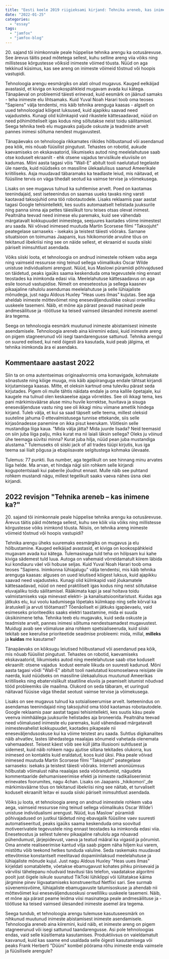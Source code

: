 ```yaml
---
title: "Eesti keele 2019 riigieksami kirjand: Tehnika areneb, kas inimene ka?"
date: "2022-01-25"
categories: 
  - "essay"
tags: 
  - "jamfox"
  - "jamfox-blog"
---
```


20\. sajand tõi inimkonnale peale hüppelise tehnika arengu ka ootusärevuse. See ärevus täitis pead mõtetega sellest, kuhu selline areng viia võiks ning millistesse kõrgustesse võiksid inimeste võimed tõusta. Nüüd on aga tekkinud küsimus, kas see areng on inimeste võimeid tõstnud või hoopis vastupidi.

Tehnoloogia arengu eesmärgiks on alati olnud mugavus. Kauged eelkäijad avastasid, et kiviga on kookospähkleid mugavam avada kui kätega. Tänapäeval on probleemid täiesti erinevad, kuid eesmärk on jäänud samaks - teha inimeste elu lihtsamaks. Kuid Yuval Noah Harari toob oma teoses "Sapiens" välja tendentsi, mis käib tehnika arenguga kaasas - algselt on uued tehnoloogiad kõigest luksused, kuid ajapikku saavad need vajadusteks. Kunagi olid külmkapid vaid rikastele kättesaadavad, nüüd on need põhimõtteliselt igas kodus ning sõltutakse neist toidu säilitamisel. Seega tehnika teeb elu mugavaks paljude oskuste ja teadmiste arvelt pannes inimesi sõltuma nendest mugavustest.

Tänapäevaks on tehnoloogia rikkamates riikides hõlbustanud või asendanud pea kõik, mis nõuab füüsilist pingutust. Tehastes on robotid, aukude kaevamiseks on ekskavaatorid, liikumiseks autod ning meelelahutuse saab otse koduselt ekraanilt - ehk otsene vajadus tervislikule eluviisile on kadumas. Mõni aasta tagasi võis "Wall-E" abitult tooli naelutatud tegelaste üle naerda, kuid nüüdseks on massiline ülekaalulisus saanud Ameerikale kriitiliseks. Asja muudavad täbaramaks ka teadlaste leiud, mis näitavad, et füüsiline tervis on väga tihedalt seotud ka vaimse tervise ja võimekusega.

Lisaks on see mugavus tulnud ka suhtlemise arvelt. Poed on kaotamas teenindajaid, sest iseteenindus on saamas uueks tavaks ning varsti kaotavad taksojuhid oma töö robotautodele. Lisaks reklaamis paar aastat tagasi Google tehisintellekti, kes suutis automaatselt helistada juuksurile ning panna sinna aja pettes täieslikult toru teises otsas olevat inimest. Pealtnäha teevad need inimese elu paremaks, kuid see vähendab märgatavalt kokkupuudet inimestega, seejuures kaotades võime inimestest aru saada. Nii võivad inimesed muutuda Martin Scorsese filmi "Taksojuht" peategelase sarnaseks - isekaks ja teistest täiesti võõraks. Sarnane situatsioon on toimumas Jaapanis, kus hikikomoride arvuline tõus on tekitanud iibekriisi ning see on näide sellest, et ekraanid ei suuda siiski päriselt inimsuhtlust asendada.

Võiks siiski loota, et tehnoloogia on andnud inimestele rohkem vaba aega ning vaimseid ressursse ning teinud sellega võimalikuks Oscar Wilde unistuse individualismi arengust. Nüüd, kus Maslowi püramiidi põhivajdused on täidetud, peaks igaüks saama keskenduda oma tegevustele ning ennast teostades ka inimkonda edasi viia. Meelelahutuse kättesaadavus on aga esile toonud vastupidise. Nimelt on eneseteostus ja sellega kaasnev pikaajaline rahulolu asendumas meelelahutuse ja selle lühiajaliste mõnudega, just nagu Aldous Huxley "Heas uues ilmas" kujutas. See aga aheldab inimeste mõttevõimet ning eneseväljenduslikke oskusi orwelliku uuskeele tasemeni. Näib, et mõne aja pärast peavad masinad peale andmesäilituse ja -töötluse ka teised vaimsed ülesanded inimeste asemel ära tegema.

Seega on tehnoloogia eesmärk muutunud inimeste abistamisest inimeste asendamisele. Tehnoloogia areneb aina kiiremini edasi, kuid inimeste areng on pigem stagneerunud või isegi taandarengusse sattunud. Tehnika arengul on suured eelised, kui neid õigesti ära kasutada, kuid peab jälgima, et tehnika inimkonda ära ei asendaks.

## Kommentaare aastast 2022

Siin ta on oma autentseimas originaalvormis oma komavigade, kohmakate sõnastuste ning kõige muuga, mis käib ajapiiranguga endale tähtsat kirjandi kirjutamisega kaasas. Mitte, et oleksin kartnud oma tuleviku pärast seda kirjutades. Pigem oli mulle tähtis näidata endale ja oma kallile õpetajale, kui kaugele ma tulnud olen keskaeelse ajaga võrreldes. See oli ikkagi tema, kes pani märkimisväärse aluse minu huvile korrektse, huvitava ja sisuga eneseväljenduse vastu ning see oli ikkagi minu viimane ametlik hindega kirjand. Tuleb välja, et kui sa saad täpselt selle teema, millest oleksid suuteline jahuma 0 ettevalmistusega tunnise ettekande, siis selle kirjasõnadesse panemine on ikka pisut keerukam. Võitlesin selle mustandiga liiga kaua. "Mida välja jätta? Mida juurde lisada? Neid teemasid on siin juba liiga palju, miks kurat ma nii laiali läksin sellega? Oleks ju võinud ühe teemaga süvitsi minna? Kurat juba hilja, nüüd pean juba mustandiga alustama." Tulemuseks oli siiski jack of all trades tüüpi kirjutis, kus iga teema sai liialt põgusa ja ebapiisavate selgitustega kohmaka ülevaate.

Tulemus: 77 punkti. Ilus number, aga tegelikult on see hinnang minu arvates liiga helde. Ma arvan, et hindaja nägi siin rohkem selle kirjandi kogupotentsiaali kui paberile jõudnut ennast. Mulle näib see puhtand rohkem mustandi nägu, millest tegelikult saaks vaeva nähes üsna okei kirjandi.

## 2022 revisjon "Tehnika areneb – kas inimene ka?"

20\. sajand tõi inimkonnale peale hüppelise tehnika arengu ka ootusärevuse. Ärevus täitis päid mõtetega sellest, kuhu see kõik viia võiks ning millistesse kõrgustesse võiks inimkond tõusta. Niisiis, on tehnika areng inimeste võimeid tõstnud või hoopis vastupidi?

Tehnika arengu üheks suuremaks eesmärgiks on mugavus ja elu hõlbustamine. Kauged eelkäijad avastasid, et kiviga on kookospähkleid mugavam avada kui kätega. Tulemasinaga tuld teha on hõlpsam kui kahe kiviga sädemest tuld luua. Autoga on vahemaid võrreldamatult kiirem läbida kui kondiauru väel või hobuse seljas. Kuid Yuval Noah Harari toob oma teoses "Sapiens. Inimkonna lühiajalugu" välja tendentsi, mis käib tehnika arenguga kaasas: alguses on uued leiutised kõigest luksus, kuid ajapikku saavad need vajadusteks. Kunagi olid külmkapid vaid jõukamatele kättesaadavad, nüüd on need praktiliselt igas kodus ning neist sõltutakse eluvajaliku toidu säilitamisel. Rääkimata kapi ja seal hoitava toidu valmistamiseks vaja minevast elektri- ja kanalisatsioonitaristust. Kuidas aga jätkuks elu, kui voolu kadumisega lõpetaks külmkapp ning selle kõrval ka äratuskell ja arvuti töötamast? Tõenäoliselt ei jätkuks igapäevaelu, vaid esimeseks prioriteediks saaks elektri taastamine, mida ei suuda üksikinimene teha. Tehnika teeb elu mugavaks, kuid seda oskuste ja teadmiste arvelt, pannes inimesi sõltuma nendestsamadest mugavustest. Muidugi avab see võimaluse aina rohkem spetsialiseeruda, kuid siiski tekitab see keerulise prioriteetide seadmise probleemi: mida, millal, **milleks** ja **kuidas** me kasutame?

Tänapäevaks on kõiksugu leiutised hõlbustanud või asendanud pea kõik, mis nõuab füüsilist pingutust. Tehastes on robotid, kaevamiseks ekskavaatorid, liikumiseks autod ning meelelahutuse saab otse koduselt ekraanilt: otsene vajadus  kodust eemale liikuda on suuresti kadunud. Mõni aasta tagasi võidi "Wall-E" abitult tooli naelutatud kosmoselaeva reisijate üle naerda, kuid nüüdseks on massiline ülekaalulisus muutunud Ameerikas kriitiliseks ning ebatervislikult staatiline eluviis ja peamiselt istumist nõudvad tööd probleemiks üle maailma. Olukord on seda täbaram, et uuringud näitavad füüsise väga tihedat seotust vaimse tervise ja võimekusega.

Lisaks on see mugavus tulnud ka sotsialiseerumise arvelt. Iseteenindus on asendamas teenindajaid ning taksojuhid oma tööd kaotamas robotautodele. Google reklaamis paar aastat tagasi tehisintellekti, kes suutis käsu peale veenva inimhäälega juuksurile helistades aja broneerida. Pealtnäha teevad need võimalused inimeste elu paremaks, kuid vähendavad märgatavalt inimestevahelist kokkupuudet, kaotades pikapeale nii eneseväljendusoskuse kui ka võime teistest aru saada. Suhtlus digikanalites näib ahvatlev, lastes lähedastega reaalajas sõnumeid vahetada olenemata vahemaadest. Teisest käest võib see küll jätta illusiooni suhtlusest ja sidemest, kuid näib rohkem nagu ajutise sillana tekitades olukorra, kus inimesed on kontaktis kuid eraldatud, koos kuid üksi. Pika peale võivad inimesed muutuda Martin Scorsese filmi "Taksojuht" peategelase sarnaseks: isekaks ja teistest täiesti võõraks. Interneti anonüümsus hõlbustab võimalust näha reaalajas seda võõrandumist, nägudeta kommentaaride dehumaniseerimise efekti ja inimeste radikaliseerimist erinevates foorumites, nagu 4chan. Lisaks on Jaapanis _hikikomori'_de märkimisväärne tõus on tekitanud iibekriisi ning see näitab, et turvaliselt koduselt ekraanilt leitav ei suuda siiski päriselt inimsuhtlust asendada.

Võiks ju loota, et tehnoloogia areng on andnud inimestele rohkem vaba aega, vaimseid ressursse ning teinud sellega võimalikuks Oscar Wilde'i unistuse individualismi arengust. Nüüd, kus Maslow' püramiidi põhivajadused on justkui täidetud ning ebavajalik füüsiline vaev suuresti automatiseeritud, peaks igaüks saama keskenduda oma soovitud motiveerivatele tegevustele ning ennast teostades ka inimkonda edasi viia. Eneseteostus ja sellest tulenev pikaajaline rahulolu aga nõuavad pühendumust, järjepidevust, vaeva ja teatud määral ka vigasid ja põrumist. Oma annete realiseerimise kantud vilja saab pigem näha hiljem kui varem, mistõttu võib teekond hetkes tunduda valuline. Seda raskemaks muudavad ettevõtmise konstantselt meelitavad dopamiinilaksud meelelahutuse ja lühiajaliste mõnude kujul. Just nagu Aldous Huxley "Heas uues ilmas" kirjeldati somatablette, võetakse ebamugavust kohates pihku pinisevaid ja värvilisi tähelepanu nõudvaid teavitusi täis telefon, vaadatakse algoritmi poolt just õigele isikule suunatud TikToki lühiklippi või lülitatakse käima järgmine pinev liigvaatamiseks konstrueeritud Netflixi sari. See surmab süvenemisvõime, lühiajaliste ebamugavuste talumisoskuse ja ahendab nii mõttevõimet kui eneseväljendusoskusi orwelliliku uuskeele tasemeni. Näib, et mõne aja pärast peame leidma viisi masinatega peale andmesäilituse ja -töötluse ka teised vaimsed ülesanded inimeste asemel ära tegema.

Seega tundub, et tehnoloogia arengu tulemuse kasutuseesmärk on nihkunud muutunud inimeste abistamisest inimeste asendamisele. Tehnoloogia areneb aina kiiremini, kuid näib, et inimeste areng on pigem stagneerunud või isegi sattunud taandarengusse. Asi pole tehnoloogias endas, vaid selle küsitlemata kasutamises. Produktiivsus on vaieldamatult kasvanud, kuid kas saame end usaldada selle õigesti kasutamisega või peaks Frank Herberti "Düüni" kombel pöörama rõhu inimeste enda vaimsele ja füüsilisele arengule?
